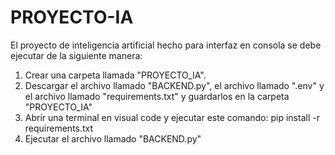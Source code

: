 # PROYECTO-IA

El proyecto de inteligencia artificial hecho para interfaz en consola se debe ejecutar de la siguiente manera:
1. Crear una carpeta llamada "PROYECTO_IA".
2. Descargar el archivo llamado "BACKEND.py", el archivo llamado ".env" y el archivo llamado "requirements.txt" y guardarlos en la carpeta "PROYECTO_IA"
3. Abrir una terminal en visual code y ejecutar este comando: pip install -r requirements.txt
4. Ejecutar el archivo llamado "BACKEND.py" 
